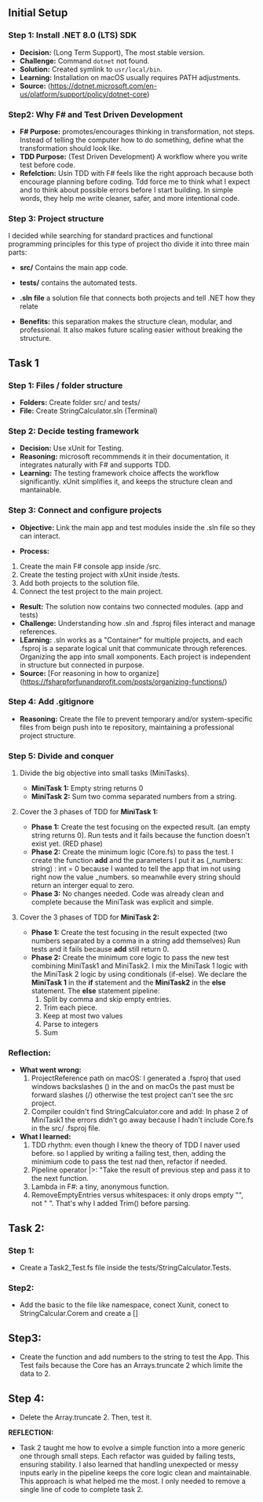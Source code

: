 ## Initial Setup 

### Step 1: Install .NET 8.0 (LTS) SDK 

- **Decision:** (Long Term Support), The most stable version.
- **Challenge:** Command `dotnet` not found.
- **Solution:** Created symlink to `usr/local/bin`.
- **Learning:** Installation on macOS usually requires PATH adjustments. 
- **Source:** (https://dotnet.microsoft.com/en-us/platform/support/policy/dotnet-core) 

### Step2: Why F# and Test Driven Development

- **F# Purpose:** promotes/encourages thinking in transformation, not steps. Instead of telling the computer how to do something, define what the transformation should look like.
- **TDD Purpose:** (Test Driven Development) A workflow where you write test before code.
- **Refelction:**  Usin TDD with F# feels like the right approach because both encourage planning before coding. Tdd force me to think what I expect and to think about possible errors before I start building. In simple words, they help me write cleaner, safer, and more intentional code. 

### Step 3: Project structure

I decided while searching for standard practices and functional programming principles for this type of project tho divide it into three main parts: 

- **src/** Contains the main app code.
- **tests/** contains the automated tests.
- **.sln file** a solution file that connects both projects and tell .NET how they relate

- **Benefits:** this separation makes the structure clean, modular, and professional. It also makes future scaling easier without breaking the structure.

## Task 1 

### Step 1: Files / folder structure

- **Folders:** Create folder src/ and tests/ 
- **File:** Create StringCalculator.sln (Terminal) 

### Step 2: Decide testing framework

- **Decision:** Use xUnit for Testing.
- **Reasoning:** microsoft recommmends it in their documentation, it integrates naturally with F# and supports TDD. 
- **Learning:** The testing framework choice affects the workflow significantly. xUnit simplifies it, and keeps the structure clean and mantainable. 

### Step 3: Connect and configure projects

- **Objective:** Link the main app and test modules inside the .sln file so they can interact. 

- **Process:** 
1. Create the main F# console app inside /src. 
2. Create the testing project with xUnit inside /tests. 
3. Add both projects to the solution file. 
4. Connect the test project to the main project.

- **Result:** The solution now contains two connected modules. (app and tests)
- **Challenge:** Understanding how .sln and .fsproj files interact and manage references. 
- **LEarning:** .sln works as a "Container" for multiple projects, and each .fsproj is a separate logical unit that communicate through references.
Organizing the app into small xomponents. Each project is independent in structure but connected in purpose.
- **Source:** [For reasoning in how to organize] (https://fsharpforfunandprofit.com/posts/organizing-functions/)

### Step 4: Add .gitignore

- **Reasoning:** Create the file to prevent temporary and/or system-specific files from beign push into te repository, maintaining a professional project structure. 

### Step 5: Divide and conquer 
1. Divide the big objective into small tasks (MiniTasks). 
    - **MiniTask 1:** Empty string returns 0
    - **MiniTask 2:** Sum two comma separated numbers from a string. 

2. Cover the 3 phases of TDD for **MiniTask 1:** 
    - **Phase 1:** Create the test focusing on the expected result. (an empty string returns 0). Run tests and it fails because the function doesn't exist yet. (RED phase)
    -  **Phase 2:** Create the minimum logic (Core.fs) to pass the test. 
        I create the function **add** and the parameters I put it as (_numbers: string) : int = 0 because I wanted to tell the app that im not using right now the value _numbers. so meanwhile every string should return an interger equal to zero. 
    - **Phase 3:** No changes needed. Code was already clean and complete because the MiniTask was explicit and simple. 

3. Cover the 3 phases of TDD for **MiniTask 2:**
    - **Phase 1:** Create the test focusing in the result expected (two numbers separated by a comma in a string add themselves) Run tests and it fails because **add** still return 0. 
    - **Phase 2:** Create the minimum core logic to pass the new test combining MiniTask1 and MiniTask2. 
        I mix the MiniTask 1 logic with the MiniTask 2 logic  by using conditionals (if-else). We declare the **MiniTask 1** in the **if** statement and the **MiniTask2** in the **else** statement.
        The **else** statement pipeline: 
        1. Split by comma and skip empty entries.
        2. Trim each piece.
        3. Keep at most two values
        4. Parse to integers
        5. Sum

### **Reflection:**

- **What went wrong:** 
    1. ProjectReference path on macOS: I generated a .fsproj that used windows backslashes (\) in the <ProjectReference> and on macOs the past must be forward slashes (/)
    otherwise the test project can't see the src project. 
    2. Compiler couldn't find StringCalculator.core and add: In phase 2 of MiniTask1 the errors didn't go away because I hadn't include Core.fs in the src/ .fsproj file. 
- **What I learned:** 
    1. TDD rhythm: even though I knew the theory of TDD I naver used before. so I applied by writing a failing test, then, adding the minimium code to pass the test nad then, refactor if needed. 
    2. Pipeline operator |>: "Take the result of previous step and pass it to the next function. 
    3. Lambda in F#: a tiny, anonymous function. 
    4. RemoveEmptyEntries versus whitespaces: it only drops empty "", not " ". That's why I added Trim() before parsing. 

## Task 2: 

### Step 1: 
- Create a Task2_Test.fs file inside the tests/StringCalculator.Tests. 

### Step2: 

- Add the basic to the file like namespace, conect Xunit, conect to StringCalcular.Corem and create a [<Fact>]

## Step3: 

- Create the function and add numbers to the string to test the App. This Test fails because the Core has an Arrays.truncate 2 which limite the data to 2.

## Step 4: 
- Delete the Array.truncate 2. Then, test it. 

**REFLECTION:** 
- Task 2 taught me how to evolve a simple function into a more generic one through small steps. Each refactor was guided by failing tests, ensuring stability. I also learned that handling unexpected or messy inputs early in the pipeline keeps the core logic clean and maintainable. This approach is what helped me the most. I only needed to remove a single line of code to complete task 2. 